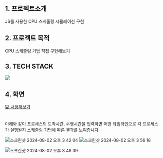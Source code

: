 ## 1. 프로젝트소개

JS를 사용한 CPU 스케줄링 시뮬레이션 구현

## 2. 프로젝트 목적

CPU 스케줄링 기법 직접 구현해보기

## 3. TECH STACK

<img src="https://img.shields.io/badge/javascript-F7DF1E?style=for-the-badge&logo=javascript&logoColor=ffffff"/>

## 4. 화면

<a href="https://somm12.github.io/CPU-Scheduling-Simulation-JS/"> 💻 사용해보기</a>
<br/>
<br/>

아래와 같이 프로세스의 도착시간, 수행시간을 입력하면 어떤 타임라인으로 각 프로세스가 실행될지 스케줄링 기법에 따른 결과를 보여줍니다.

![스크린샷 2024-08-02 오후 3 42 04](https://github.com/user-attachments/assets/d2024076-1a4a-44de-898f-8a8b1575f341)
![스크린샷 2024-08-02 오후 3 56 18](https://github.com/user-attachments/assets/0b2c221d-b71f-456d-9d9a-56b97c3746a3)

![스크린샷 2024-08-02 오후 3 48 39](https://github.com/user-attachments/assets/07d1e022-72e8-482d-9d16-ebbaed962d9a)
